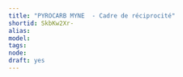 ```yaml
---
title: "PYROCARB MYNE  - Cadre de réciprocité"
shortid: SkbKw2Xr-
alias: 
model: 
tags: 
node: 
draft: yes
--- 
```

 